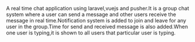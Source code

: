 A real time chat application using laravel,vuejs and pusher.It is a group chat system where a user can send a message and other users receive the message in real time.Notification system is added to join and leave for any user in the group.Time for send and received message is also added.When one user is typing,it is shown to all users that particular user is typing.   
